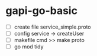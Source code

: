 # gapi-go-basic
- [ ] create file service_simple.proto
- [ ] config service -> createUser
- [ ] makefile cmd >> make proto
- [ ] go mod tidy